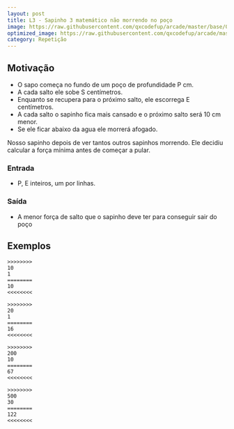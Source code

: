```yaml
---
layout: post
title: L3 - Sapinho 3 matemático não morrendo no poço
image: https://raw.githubusercontent.com/qxcodefup/arcade/master/base/065/__capa.jpg
optimized_image: https://raw.githubusercontent.com/qxcodefup/arcade/master/base/.thumb/065/Readme.jpg
category: Repetição
---
```

<!-- DON'T EDIT THIS FILE, GENERATED BY SCRIPT -->
<!-- DON'T EDIT THIS FILE, GENERATED BY SCRIPT -->
<!-- DON'T EDIT THIS FILE, GENERATED BY SCRIPT -->
<!-- DON'T EDIT THIS FILE, GENERATED BY SCRIPT -->
<!-- DON'T EDIT THIS FILE, GENERATED BY SCRIPT -->



## Motivação

*   O sapo começa no fundo de um poço de profundidade P cm.
*   A cada salto ele sobe S centímetros.
*   Enquanto se recupera para o próximo salto, ele escorrega E centímetros.
*   A cada salto o sapinho fica mais cansado e o próximo salto será 10 cm menor.
*   Se ele ficar abaixo da agua ele morrerá afogado.

Nosso sapinho depois de ver tantos outros sapinhos morrendo. Ele decidiu calcular a força mínima antes de começar  a pular.  

### Entrada

*   P, E inteiros, um por linhas.  

### Saída

*   A menor força de salto que o sapinho deve ter para conseguir sair do poço  

## Exemplos

```
>>>>>>>>
10
1
========
10
<<<<<<<<

>>>>>>>>
20
1
========
16
<<<<<<<<

>>>>>>>>
200
10
========
67
<<<<<<<<

>>>>>>>>
500
30
========
122
<<<<<<<<
```

